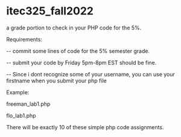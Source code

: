 # itec325_fall2022
a grade portion to check in your  PHP code for the 5%. 

Requirements:

-- commit some lines of code for the 5% semester grade.

-- submit your code by Friday 5pm-8pm EST should be fine.

-- Since i dont recognize some of your username, you can use your firstname when you submit your php file

Example:

freeman_lab1.php

flo_lab1.php

There will be exactly 10 of these simple php code assignments.
